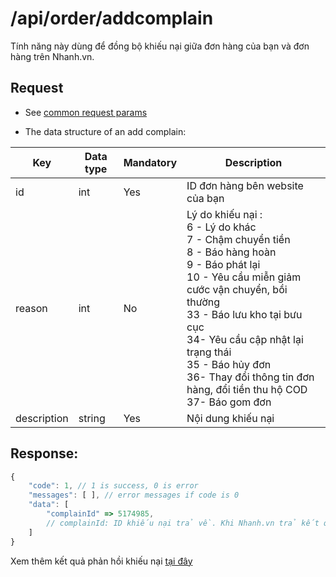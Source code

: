 # /api/order/addcomplain
Tính năng này dùng để đồng bộ khiếu nại giữa đơn hàng của bạn và đơn hàng trên Nhanh.vn.

## Request

- See [common request params](/docs/api.md#request)

- The data structure of an add complain: 

Key | Data type | Mandatory | Description
---- | ------|------|-----
id | int | Yes | ID đơn hàng bên website của bạn
reason | int| No | Lý do khiếu nại :<br> 6 - Lý do khác <br> 7 - Chậm chuyển tiền <br> 8 - Báo hàng hoàn <br> 9 - Báo phát lại <br> 10 - Yêu cầu miễn giảm cước vận chuyển, bồi thường <br> 33 - Báo lưu kho tại bưu cục <br> 34- Yêu cầu cập nhật lại trạng thái <br> 35 - Báo hủy đơn <br> 36- Thay đổi thông tin đơn hàng, đổi tiền thu hộ COD <br> 37- Báo gom đơn
description | string | Yes | Nội dung khiếu nại

## Response: 
```js
{
	"code": 1, // 1 is success, 0 is error
	"messages": [ ], // error messages if code is 0
	"data": [
		"complainId" => 5174985, 
		// complainId: ID khiếu nại trả về. Khi Nhanh.vn trả kết quả phản hồi khiếu nại sẽ kèm thêm complainId này.
	]
}
```
Xem thêm kết quả phản hồi khiếu nại [tại đây](/docs/order/listen-complain.md) 




